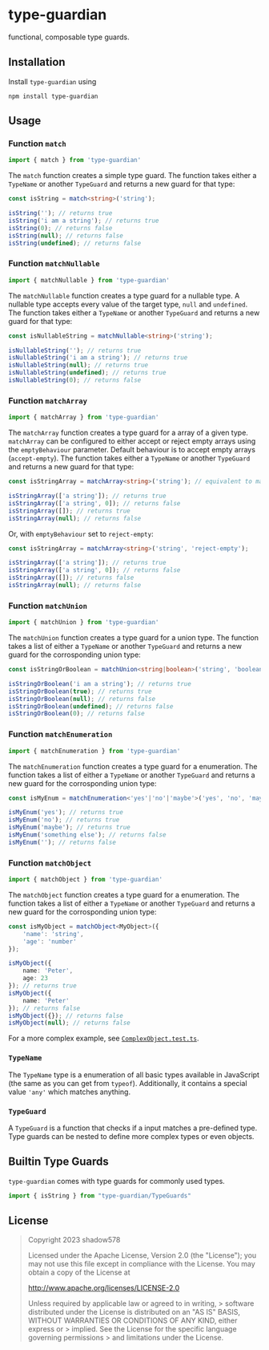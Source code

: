 # type-guardian

functional, composable type guards.


## Installation

Install `type-guardian` using

```shell
npm install type-guardian
```

## Usage

### Function `match`

```typescript
import { match } from 'type-guardian'
```

The `match` function creates a simple type guard. 
The function takes either a `TypeName` or another `TypeGuard` and returns a new guard for that type:

```typescript
const isString = match<string>('string');

isString(''); // returns true
isString('i am a string'); // returns true
isString(0); // returns false
isString(null); // returns false
isString(undefined); // returns false
```


### Function `matchNullable`

```typescript
import { matchNullable } from 'type-guardian'
```

The `matchNullable` function creates a type guard for a nullable type. 
A nullable type accepts every value of the target type, `null` and `undefined`.
The function takes either a `TypeName` or another `TypeGuard` and returns a new guard for that type:

```typescript
const isNullableString = matchNullable<string>('string');

isNullableString(''); // returns true
isNullableString('i am a string'); // returns true
isNullableString(null); // returns true
isNullableString(undefined); // returns true
isNullableString(0); // returns false
```


### Function `matchArray`

```typescript
import { matchArray } from 'type-guardian'
```

The `matchArray` function creates a type guard for a array of a given type. 
`matchArray` can be configured to either accept or reject empty arrays using the `emptyBehaviour` parameter.
Default behaviour is to accept empty arrays (`accept-empty`). 
The function takes either a `TypeName` or another `TypeGuard` and returns a new guard for that type:

```typescript
const isStringArray = matchArray<string>('string'); // equivalent to matchArray('string', 'accept-empty')

isStringArray(['a string']); // returns true
isStringArray(['a string', 0]); // returns false
isStringArray([]); // returns true
isStringArray(null); // returns false
```

Or, with `emptyBehaviour` set to `reject-empty`: 

```typescript
const isStringArray = matchArray<string>('string', 'reject-empty');

isStringArray(['a string']); // returns true
isStringArray(['a string', 0]); // returns false
isStringArray([]); // returns false
isStringArray(null); // returns false
```


### Function `matchUnion`

```typescript
import { matchUnion } from 'type-guardian'
```

The `matchUnion` function creates a type guard for a union type. 
The function takes a list of either a `TypeName` or another `TypeGuard` and returns a new guard for the corrosponding union type:

```typescript
const isStringOrBoolean = matchUnion<string|boolean>('string', 'boolean');

isStringOrBoolean('i am a string'); // returns true
isStringOrBoolean(true); // returns true
isStringOrBoolean(null); // returns false
isStringOrBoolean(undefined); // returns false
isStringOrBoolean(0); // returns false
```


### Function `matchEnumeration`

```typescript
import { matchEnumeration } from 'type-guardian'
```

The `matchEnumeration` function creates a type guard for a enumeration. 
The function takes a list of either a `TypeName` or another `TypeGuard` and returns a new guard for the corrosponding union type:

```typescript
const isMyEnum = matchEnumeration<'yes'|'no'|'maybe'>('yes', 'no', 'maybe');

isMyEnum('yes'); // returns true
isMyEnum('no'); // returns true
isMyEnum('maybe'); // returns true
isMyEnum('something else'); // returns false
isMyEnum(''); // returns false
```


### Function `matchObject`

```typescript
import { matchObject } from 'type-guardian'
```

The `matchObject` function creates a type guard for a enumeration. 
The function takes a list of either a `TypeName` or another `TypeGuard` and returns a new guard for the corrosponding union type:

```typescript
const isMyObject = matchObject<MyObject>({
    'name': 'string',
    'age': 'number'
});

isMyObject({
    name: 'Peter',
    age: 23
}); // returns true
isMyObject({
    name: 'Peter'
}); // returns false
isMyObject({}); // returns false
isMyObject(null); // returns false
```

For a more complex example, see [`ComplexObject.test.ts`](https://github.com/shadow578/type-guardian/blob/main/src/__tests__/ComplexObject.test.ts).


### `TypeName`

The `TypeName` type is a enumeration of all basic types available in JavaScript (the same as you can get from `typeof`).
Additionally, it contains a special value `'any'` which matches anything.


### `TypeGuard`

A `TypeGuard` is a function that checks if a input matches a pre-defined type. 
Type guards can be nested to define more complex types or even objects.


## Builtin Type Guards

`type-guardian` comes with type guards for commonly used types. 

```typescript
import { isString } from "type-guardian/TypeGuards"
```


## License
> Copyright 2023 shadow578
> 
> Licensed under the Apache License, Version 2.0 (the "License");
> you may not use this file except in compliance with the License.
> You may obtain a copy of the License at
> 
> http://www.apache.org/licenses/LICENSE-2.0
> 
> Unless required by applicable law or agreed to in writing, > software
> distributed under the License is distributed on an "AS IS" BASIS,
> WITHOUT WARRANTIES OR CONDITIONS OF ANY KIND, either express or > implied.
> See the License for the specific language governing permissions > and
> limitations under the License.
